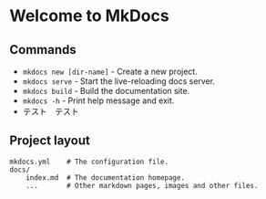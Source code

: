 # Welcome to MkDocs

## Commands

* `mkdocs new [dir-name]` - Create a new project.
* `mkdocs serve` - Start the live-reloading docs server.
* `mkdocs build` - Build the documentation site.
* `mkdocs -h` - Print help message and exit.
* テスト　テスト

## Project layout

    mkdocs.yml    # The configuration file.
    docs/
        index.md  # The documentation homepage.
        ...       # Other markdown pages, images and other files.
